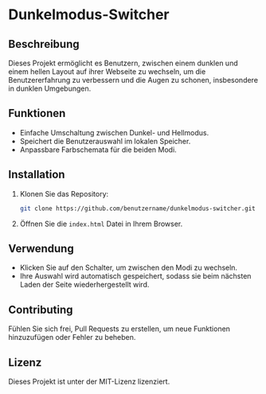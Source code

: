 # Dunkelmodus-Switcher

## Beschreibung
Dieses Projekt ermöglicht es Benutzern, zwischen einem dunklen und einem hellen Layout auf ihrer Webseite zu wechseln, um die Benutzererfahrung zu verbessern und die Augen zu schonen, insbesondere in dunklen Umgebungen.

## Funktionen
- Einfache Umschaltung zwischen Dunkel- und Hellmodus.
- Speichert die Benutzerauswahl im lokalen Speicher.
- Anpassbare Farbschemata für die beiden Modi.

## Installation
1. Klonen Sie das Repository:
   ```bash
   git clone https://github.com/benutzername/dunkelmodus-switcher.git
   ```
2. Öffnen Sie die `index.html` Datei in Ihrem Browser.

## Verwendung
- Klicken Sie auf den Schalter, um zwischen den Modi zu wechseln.
- Ihre Auswahl wird automatisch gespeichert, sodass sie beim nächsten Laden der Seite wiederhergestellt wird.

## Contributing
Fühlen Sie sich frei, Pull Requests zu erstellen, um neue Funktionen hinzuzufügen oder Fehler zu beheben.

## Lizenz
Dieses Projekt ist unter der MIT-Lizenz lizenziert.